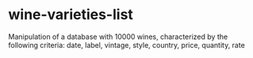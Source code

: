 # wine-varieties-list
 Manipulation of a database with 10000 wines, characterized by the following criteria: date, label, vintage, style, country, price, quantity, rate
